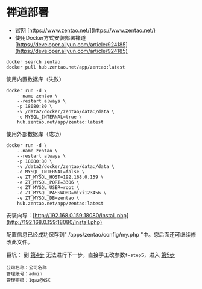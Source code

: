 # 禅道部署

- 官网 [https://www.zentao.net/](https://www.zentao.net/)
- 使用Docker方式安装部署禅道 [https://developer.aliyun.com/article/924185](https://developer.aliyun.com/article/924185)

```
docker search zentao
docker pull hub.zentao.net/app/zentao:latest
```

使用内置数据库（失败）
```
docker run -d \
    --name zentao \
    --restart always \
    -p 18080:80 \
    -v /data2/docker/zentao/data:/data \
    -e MYSQL_INTERNAL=true \
    hub.zentao.net/app/zentao:latest
```

使用外部数据库（成功）
```
docker run -d \
    --name zentao \
    --restart always \
    -p 18080:80 \
    -v /data2/docker/zentao/data:/data \
    -e MYSQL_INTERNAL=false \
    -e ZT_MYSQL_HOST=192.168.0.159 \
    -e ZT_MYSQL_PORT=3306 \
    -e ZT_MYSQL_USER=root \
    -e ZT_MYSQL_PASSWORD=mixi123456 \
    -e ZT_MYSQL_DB=zentao \
    hub.zentao.net/app/zentao:latest
```

安装向导：[http://192.168.0.159:18080/install.php](http://192.168.0.159:18080/install.php)

配置信息已经成功保存到" /apps/zentao/config/my.php "中。您后面还可继续修改此文件。

巨坑：
到 [第4步](http://192.168.0.159:18080/install.php?m=install&f=step4) 无法进行下一步，直接手工改参数`f=step5`，进入 [第5步](http://192.168.0.159:18080/install.php?m=install&f=step5)

```
公司名称：公司名称
管理账号：admin
管理密码：1qaz@WSX
```
